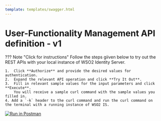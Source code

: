```yaml
---
template: templates/swagger.html
---
```

# User-Functionality Management API definition - v1

??? Note "Click for instructions" 
    Follow the steps giiven below to try out the REST APIs with your local instance of WSO2 Identity Server.

    1.  Click **Authorize** and provide the desired values for authentication.
    2.  Expand the relevant API operation and click **Try It Out**.
    3.  Fill in relevant sample values for the input parameters and click **Execute**.
        You will receive a sample curl command with the sample values you filled in.
    4. Add a `-k` header to the curl command and run the curl command on the terminal with a running instance of WSO2 IS.

<div id="swagger-ui"></div>

<script>

  // Begin Swagger UI call region
  const ui = SwaggerUIBundle({
     url: "{{base_path}}/apis/restapis/functionality.yaml",
    dom_id: '#swagger-ui',
    deepLinking: true,
    presets: [
      SwaggerUIBundle.presets.apis,
      SwaggerUIStandalonePreset
    ],
    plugins: [
      SwaggerUIBundle.plugins.DownloadUrl
    ],
    layout: "StandaloneLayout"
  })
  // End Swagger UI call region

   window.ui = ui
</script>

[![Run in Postman](https://run.pstmn.io/button.svg)](https://www.getpostman.com/collections/0375e453223080935e79)